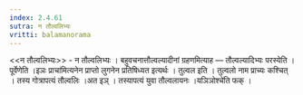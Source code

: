 ```yaml
---
index: 2.4.61
sutra: न तौल्वलिभ्यः
vritti: balamanorama
---
```


<<न तौल्वलिभ्यः>> - न तौल्वलिभ्यः । बहुवचनात्तौल्वल्यादीनां ग्रहणमित्याह — तौल्वल्यादिभ्यः परस्येति । पूर्वेणेति ।इञः प्राचा॑मित्यनेन प्राप्तो लुगनेन प्रतिषिध्यत इत्यर्थः । तुल्वल इति । तुल्वलो नाम प्राच्यः कश्चित् । तस्य गोत्रापत्यं तौल्वलिः ।अत इञ् । तस्यापत्यं युवा तौल्वलायनः ।यञिञोश्चे॑ति फक् । 